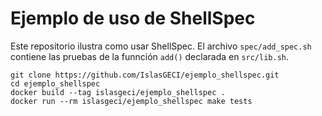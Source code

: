 # Ejemplo de uso de ShellSpec

Este repositorio ilustra como usar ShellSpec. El archivo `spec/add_spec.sh` contiene las pruebas de
la funnción `add()` declarada en `src/lib.sh`.

```shell
git clone https://github.com/IslasGECI/ejemplo_shellspec.git
cd ejemplo_shellspec
docker build --tag islasgeci/ejemplo_shellspec .
docker run --rm islasgeci/ejemplo_shellspec make tests
```
